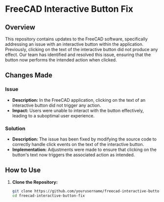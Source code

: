 # FreeCAD Interactive Button Fix

## Overview

This repository contains updates to the FreeCAD software, specifically addressing an issue with an interactive button within the application. Previously, clicking on the text of the interactive button did not produce any effect. Our team has identified and resolved this issue, ensuring that the button now performs the intended action when clicked.

## Changes Made

### Issue

- **Description:** In the FreeCAD application, clicking on the text of an interactive button did not trigger any action.
- **Impact:** Users were unable to interact with the button effectively, leading to a suboptimal user experience.

### Solution

- **Description:** The issue has been fixed by modifying the source code to correctly handle click events on the text of the interactive button.
- **Implementation:** Adjustments were made to ensure that clicking on the button's text now triggers the associated action as intended.

## How to Use

1. **Clone the Repository:**
   ```sh
   git clone https://github.com/yourusername/freecad-interactive-button-fix.git
   cd freecad-interactive-button-fix
